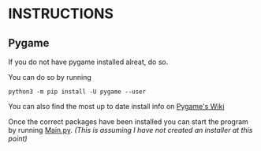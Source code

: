 # INSTRUCTIONS

## Pygame
If you do not have pygame installed alreat, do so.

You can do so by running
```
python3 -m pip install -U pygame --user
```

You can also find the most up to date install info on [Pygame's Wiki](https://www.pygame.org/wiki/GettingStarted)


Once the correct packages have been installed you can start the program by running [Main.py](JumpGame/Innards/Main.py).
*(This is assuming I have not created an installer at this point)*